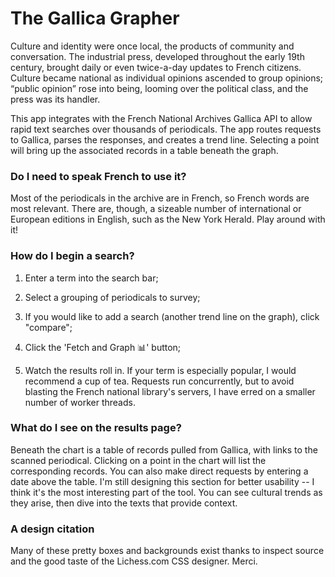 # The Gallica Grapher

Culture and identity were once local, the products of community and conversation. The industrial press, developed throughout the early 19th century, brought daily or even twice-a-day updates to French citizens. Culture became national as individual opinions ascended to group opinions; “public opinion” rose into being, looming over the political class, and the press was its handler.

This app integrates with the French National Archives Gallica API to allow rapid text searches over thousands of periodicals. The app routes requests to Gallica, parses the responses, and creates a trend line. Selecting a point will bring up the associated records in a table beneath the graph.


### Do I need to speak French to use it?

Most of the periodicals in the archive are in French, so French words are most relevant. There are, though, a sizeable number of international or 
European editions in English, such as the New York Herald. Play around with it!  


### How do I begin a search?  

1. Enter a term into the search bar;  


2. Select a grouping of periodicals to survey;
3. If you would like to add a search (another trend line on the graph), click "compare";
3. Click the 'Fetch and Graph 📊' button;
4. Watch the results roll in. If your term is especially popular, I would recommend a cup of tea. Requests run concurrently, but to avoid 
blasting the French national library's servers, I have erred on a smaller number of worker threads.

### What do I see on the results page?

Beneath the chart is a table of records pulled from Gallica, with links to the scanned periodical. Clicking on
a point in the chart will list the corresponding records. You can also make direct requests by entering
a date above the table. I'm still designing this section for better usability -- I think it's the most
interesting part of the tool. You can see cultural trends as they arise, then dive into the texts that 
provide context.

### A design citation

Many of these pretty boxes and backgrounds exist thanks to inspect source and the good taste of the Lichess.com CSS designer. Merci.
